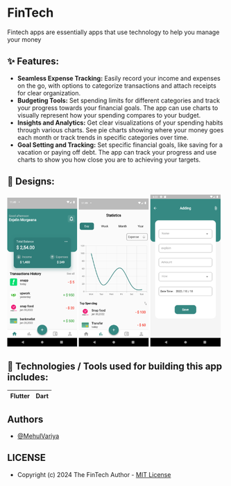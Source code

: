 # FinTech
Fintech apps are essentially apps that use technology to help you manage your money

## ✨ Features:
- __Seamless Expense Tracking:__ Easily record your income and expenses on the go, with options to categorize transactions and attach receipts for clear organization.
- __Budgeting Tools:__ Set spending limits for different categories and track your progress towards your financial goals. The app can use charts to visually represent how your spending compares to your budget.
- __Insights and Analytics:__ Get clear visualizations of your spending habits through various charts. See pie charts showing where your money goes each month or track trends in specific categories over time.
- __Goal Setting and Tracking:__ Set specific financial goals, like saving for a vacation or paying off debt. The app can track your progress and use charts to show you how close you are to achieving your targets.

## 🤩 Designs:
<div style = ""> 
<img src="https://github.com/MehulVariya/FinTech/blob/main/images/1.png" alt="" width="32%"/>
<img src="https://github.com/MehulVariya/FinTech/blob/main/images/2.png" alt="Screenshot_1659640778" width="32%"/>
<img src="https://github.com/MehulVariya/FinTech/blob/main/images/3.png" alt="Screenshot_1666104775" width="32%"/>
</div>

## 📱 Technologies / Tools used for building this app includes:
| Flutter | Dart 
| --- | --- |

## Authors

- [@MehulVariya](https://github.com/MehulVariya)

## LICENSE
  
  - Copyright (c) 2024 The FinTech Author - [MIT License]
 
 [Fontawesome]: https://play.google.com/store/apps/details?id=com.ninesquaretech.valentineday
 [MIT License]: https://github.com/MehulVariya/Happy-Valentine-Day-Wishes/blob/main/LICENSE.txt
